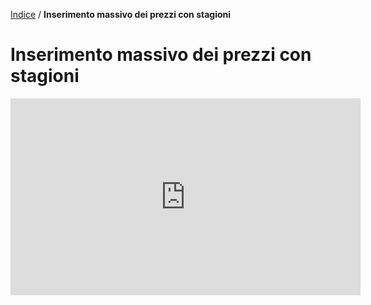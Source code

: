 [Indice](index.html) / **Inserimento massivo dei prezzi con stagioni**

# Inserimento massivo dei prezzi con stagioni

<iframe width="560" height="315" src="https://www.youtube.com/embed/gEnb0nyJ8oY" frameborder="0" allow="accelerometer; autoplay; encrypted-media; gyroscope; picture-in-picture" allowfullscreen></iframe>

